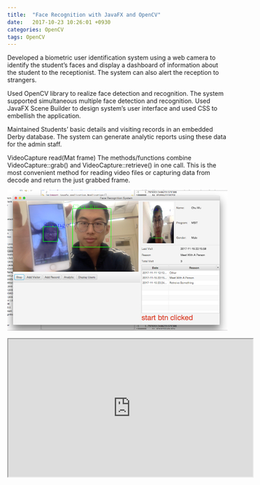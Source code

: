 ```yaml
---
title:  "Face Recognition with JavaFX and OpenCV"
date:   2017-10-23 10:26:01 +0930
categories: OpenCV
tags: OpenCV
---
```

Developed a biometric user identification system using a web camera to identify the student’s faces and display a dashboard of information about the student to the receptionist. The system can also alert the reception to strangers.
<!-- more -->


Used OpenCV library to realize face detection and recognition. The system supported simultaneous multiple face detection and recognition. Used JavaFX Scene Builder to design system’s user interface and used CSS to embellish the application.

Maintained Students’ basic details and visiting records in an embedded Derby database. The system can generate analytic reports using these data for the admin staff.




VideoCapture read(Mat frame)
	The methods/functions combine VideoCapture::grab() and VideoCapture::retrieve() in one call. This is the most convenient method for reading video files or capturing data from decode and return the just grabbed frame.



![GitHub](/img/strangerExample.png "application")


<div class="intrinsic-container intrinsic-container-16x9">
  <iframe width="560" height="315" src="https://docs.google.com/document/d/e/2PACX-1vR1kIBQkVJUTZT_uwYe4dcUuDiN8FVriLxp-j8OgRYvOrDdly6LY9dFx3WSkiMGmJERgjUHDzdkC_Ak/pub?embedded=true"></iframe>
</div>
